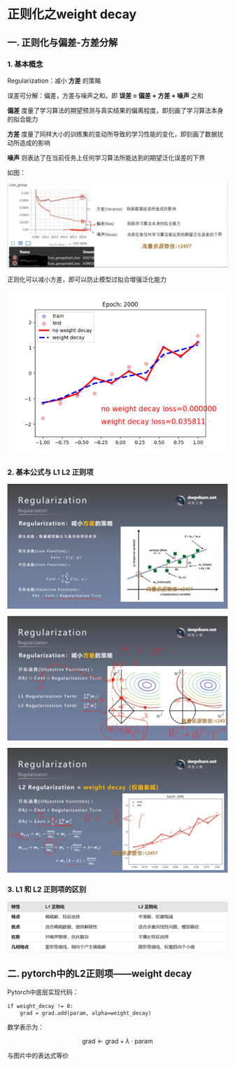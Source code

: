 # 正则化之weight decay
## 一. 正则化与偏差-方差分解
### 1. 基本概念
Regularization：减小 **方差** 的策略

误差可分解：偏差，方差与噪声之和。即 **误差 = 偏差 + 方差 + 噪声** 之和

**偏差** 度量了学习算法的期望预测与真实结果的偏离程度，即刻画了学习算法本身的拟合能力

**方差** 度量了同样大小的训练集的变动所导致的学习性能的变化，即刻画了数据扰动所造成的影响

**噪声** 则表达了在当前任务上任何学习算法所能达到的期望泛化误差的下界

如图：

![1](docs/折叠/待整理/知识库/计算机和硬件/折叠/ai-self-learning-main/从python开始的ai学习/深度学习%20pytorch/21.%20正则化之weight_decay/pcs/1.png "1")

正则化可以减小方差，即可以防止模型过拟合增强泛化能力

![2](docs/折叠/待整理/知识库/计算机和硬件/折叠/ai-self-learning-main/从python开始的ai学习/深度学习%20pytorch/21.%20正则化之weight_decay/pcs/2.png "2")
### 2. 基本公式与 L1 L2 正则项
![3](docs/折叠/待整理/知识库/计算机和硬件/折叠/ai-self-learning-main/从python开始的ai学习/深度学习%20pytorch/21.%20正则化之weight_decay/pcs/3.png "3")

![4](docs/折叠/待整理/知识库/计算机和硬件/折叠/ai-self-learning-main/从python开始的ai学习/深度学习%20pytorch/21.%20正则化之weight_decay/pcs/4.png "4")

![5](docs/折叠/待整理/知识库/计算机和硬件/折叠/ai-self-learning-main/从python开始的ai学习/深度学习%20pytorch/21.%20正则化之weight_decay/pcs/5.png "5")

### 3. L1 和 L2 正则项的区别
![6](docs/折叠/待整理/知识库/计算机和硬件/折叠/ai-self-learning-main/从python开始的ai学习/深度学习%20pytorch/21.%20正则化之weight_decay/pcs/6.png "6")

## 二. pytorch中的L2正则项——weight decay
Pytorch中底层实现代码：
```
if weight_decay != 0:
    grad = grad.add(param, alpha=weight_decay) 
```
数学表示为：
```math
\mathrm{grad} \leftarrow \mathrm{grad} + \lambda \cdot \mathrm{param}
```
与图片中的表达式等价